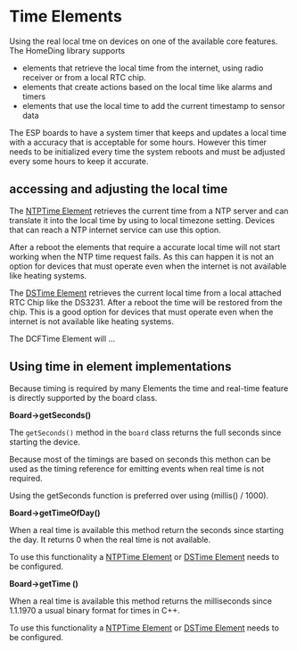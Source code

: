 # Time Elements

Using the real local tme on devices on one of the available core features. The HomeDing library supports

* elements that retrieve the local time from the internet, using radio receiver or from a local RTC chip.
* elements that create actions based on the local time like alarms and timers
* elements that use the local time to add the current timestamp to sensor data

The ESP boards to have a system timer that keeps and updates a local time with a accuracy that is acceptable for some hours.
However this timer needs to be initialized every time the system reboots and must be adjusted every some hours to keep it accurate.

## accessing and adjusting the local time

The [NTPTime Element](ntptimeelement) retrieves the current time from a NTP server and can translate it into the local time by using to local timezone setting.
Devices that can reach a NTP internet service can use this option.

After a reboot the elements that require a accurate local time will not start working when the NTP time request fails.
As this can happen it is not an option for devices that must operate even when the internet is not available like heating systems.

The [DSTime Element](dstimeelement) retrieves the current local time from a local attached RTC Chip like the DS3231.
After a reboot the time will be restored from the chip. This is a good option for devices that must operate even when the internet is not available like heating systems.

The DCFTime Element will ...


## Using time in element implementations

Because timing is required by many Elements the time and real-time feature is directly supported by the board class.

**Board->getSeconds()**

The `getSeconds()` method in the `board` class returns the full seconds since starting the device. 

Because most of the timings are based on seconds this methon can be used as the timing reference for emitting events when real time is not required.

Using the getSeconds function is preferred over using (millis() / 1000).

**Board->getTimeOfDay()**

When a real time is available this method return the seconds since starting the day. It returns 0 when the real time is not available.

To use this functionality a [NTPTime Element](ntptimeelement) or [DSTime Element](dstimeelement) needs to be configured.

**Board->getTime ()**

When a real time is available this method returns the milliseconds since 1.1.1970 a usual binary format for times in C++.

To use this functionality a [NTPTime Element](ntptimeelement) or [DSTime Element](dstimeelement) needs to be configured.


<!-- To set the real time to an actual value this function must be called and the milliseconds since 1970 must be passed. The offset to the current millis is recorded order adjusted.
The board internally uses the millis function from the Arduino Library to calculate the current real-time. 
Be aware that when using the deep sleep mode that the millis can … -->

<!-- Using actions dispatched over the network to exchange a current time has a latency that may be too much to be accurate for a specific use case. Local actions are better to be used for this so you may consider using a local Time Element on the devices that have real-time requirements.

Some interesting use cases are using the real time like clock displays and Things that need to know it is day or night or just log sensor data that must be analyzed later. -->
